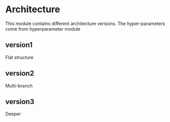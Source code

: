# Architecture
This module contains different architecture versions. The hyper-parameters come from hyperparameter module

## version1
Flat structure

## version2
Multi-branch

## version3
Deeper
